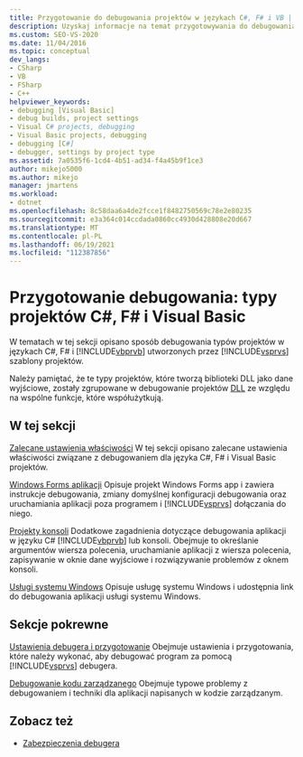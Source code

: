 ```yaml
---
title: Przygotowanie do debugowania projektów w językach C#, F# i VB | Microsoft Docs
description: Uzyskaj informacje na temat przygotowywania do debugowania typów projektów C#, F# i Visual Basic utworzonych przez Visual Studio projektów.
ms.custom: SEO-VS-2020
ms.date: 11/04/2016
ms.topic: conceptual
dev_langs:
- CSharp
- VB
- FSharp
- C++
helpviewer_keywords:
- debugging [Visual Basic]
- debug builds, project settings
- Visual C# projects, debugging
- Visual Basic projects, debugging
- debugging [C#]
- debugger, settings by project type
ms.assetid: 7a0535f6-1cd4-4b51-ad34-f4a45b9f1ce3
author: mikejo5000
ms.author: mikejo
manager: jmartens
ms.workload:
- dotnet
ms.openlocfilehash: 8c58daa6a4de2fcce1f8482750569c78e2e80235
ms.sourcegitcommit: e3a364c014ccdada0860cc4930d428808e20d667
ms.translationtype: MT
ms.contentlocale: pl-PL
ms.lasthandoff: 06/19/2021
ms.locfileid: "112387856"
---
```

# <a name="debugging-preparation-c-f-and-visual-basic-project-types"></a>Przygotowanie debugowania: typy projektów C#, F# i Visual Basic

W tematach w tej sekcji opisano sposób debugowania typów projektów w językach C#, F# i [!INCLUDE[vbprvb](../code-quality/includes/vbprvb_md.md)] utworzonych przez [!INCLUDE[vsprvs](../code-quality/includes/vsprvs_md.md)] szablony projektów.

 Należy pamiętać, że te typy projektów, które tworzą biblioteki DLL jako dane wyjściowe, zostały zgrupowane w debugowanie projektów [DLL](../debugger/debugging-dll-projects.md) ze względu na wspólne funkcje, które współużytkują.

## <a name="in-this-section"></a>W tej sekcji

 [Zalecane ustawienia właściwości](../debugger/managed-debugging-recommended-property-settings.md) W tej sekcji opisano zalecane ustawienia właściwości związane z debugowaniem dla języka C#, F# i Visual Basic projektów.

 [Windows Forms aplikacji](../debugger/debugging-preparation-windows-forms-applications.md) Opisuje projekt Windows Forms app i zawiera instrukcje debugowania, zmiany domyślnej konfiguracji debugowania oraz uruchamiania aplikacji poza programem i [!INCLUDE[vsprvs](../code-quality/includes/vsprvs_md.md)] dołączania do niego.

 [Projekty konsoli](../debugger/debugging-preparation-console-projects.md) Dodatkowe zagadnienia dotyczące debugowania aplikacji w języku C# [!INCLUDE[vbprvb](../code-quality/includes/vbprvb_md.md)] lub konsoli. Obejmuje to określanie argumentów wiersza polecenia, uruchamianie aplikacji z wiersza polecenia, zapisywanie w oknie dane wyjściowe i rozwiązywanie problemów z oknem konsoli.

 [Usługi systemu Windows](../debugger/debugging-preparation-windows-services.md) Opisuje usługę systemu Windows i udostępnia link do debugowania aplikacji usługi systemu Windows.

## <a name="related-sections"></a>Sekcje pokrewne

 [Ustawienia debugera i przygotowanie](../debugger/debugger-settings-and-preparation.md) Obejmuje ustawienia i przygotowania, które należy wykonać, aby debugować program za pomocą [!INCLUDE[vsprvs](../code-quality/includes/vsprvs_md.md)] debugera.

 [Debugowanie kodu zarządzanego](../debugger/debugging-managed-code.md) Obejmuje typowe problemy z debugowaniem i techniki dla aplikacji napisanych w kodzie zarządzanym.

## <a name="see-also"></a>Zobacz też

- [Zabezpieczenia debugera](../debugger/debugger-security.md)